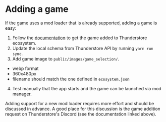 # Adding a game

If the game uses a mod loader that is already supported, adding a game is easy:

1. Follow the [documentation](https://github.com/thunderstore-io/ecosystem-schema/blob/master/games/ADD_GAME.md) to get the game added to Thunderstore ecosystem.
2. Update the local schema from Thunderstore API by running `yarn run sync`.
3. Add game image to `public/images/game_selection/`.
  - webp format
  - 360x480px
  - filename should match the one defined in `ecosystem.json`
4. Test manually that the app starts and the game can be launched via mod manager.

Adding support for a new mod loader requires more effort and should be discussed in advance. A good place for this discussion is the game addition request on Thunderstore's Discord (see the documentation linked above).
